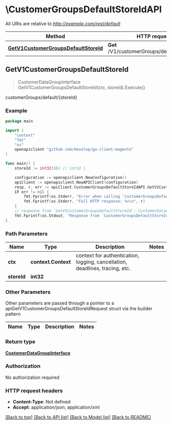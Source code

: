 # \CustomerGroupsDefaultStoreIdAPI

All URIs are relative to *http://example.com/rest/default*

Method | HTTP request | Description
------------- | ------------- | -------------
[**GetV1CustomerGroupsDefaultStoreId**](CustomerGroupsDefaultStoreIdAPI.md#GetV1CustomerGroupsDefaultStoreId) | **Get** /V1/customerGroups/default/{storeId} | customerGroups/default/{storeId}



## GetV1CustomerGroupsDefaultStoreId

> CustomerDataGroupInterface GetV1CustomerGroupsDefaultStoreId(ctx, storeId).Execute()

customerGroups/default/{storeId}



### Example

```go
package main

import (
	"context"
	"fmt"
	"os"
	openapiclient "github.com/Hevelop/go-client-magento"
)

func main() {
	storeId := int32(56) // int32 | 

	configuration := openapiclient.NewConfiguration()
	apiClient := openapiclient.NewAPIClient(configuration)
	resp, r, err := apiClient.CustomerGroupsDefaultStoreIdAPI.GetV1CustomerGroupsDefaultStoreId(context.Background(), storeId).Execute()
	if err != nil {
		fmt.Fprintf(os.Stderr, "Error when calling `CustomerGroupsDefaultStoreIdAPI.GetV1CustomerGroupsDefaultStoreId``: %v\n", err)
		fmt.Fprintf(os.Stderr, "Full HTTP response: %v\n", r)
	}
	// response from `GetV1CustomerGroupsDefaultStoreId`: CustomerDataGroupInterface
	fmt.Fprintf(os.Stdout, "Response from `CustomerGroupsDefaultStoreIdAPI.GetV1CustomerGroupsDefaultStoreId`: %v\n", resp)
}
```

### Path Parameters


Name | Type | Description  | Notes
------------- | ------------- | ------------- | -------------
**ctx** | **context.Context** | context for authentication, logging, cancellation, deadlines, tracing, etc.
**storeId** | **int32** |  | 

### Other Parameters

Other parameters are passed through a pointer to a apiGetV1CustomerGroupsDefaultStoreIdRequest struct via the builder pattern


Name | Type | Description  | Notes
------------- | ------------- | ------------- | -------------


### Return type

[**CustomerDataGroupInterface**](CustomerDataGroupInterface.md)

### Authorization

No authorization required

### HTTP request headers

- **Content-Type**: Not defined
- **Accept**: application/json, application/xml

[[Back to top]](#) [[Back to API list]](../README.md#documentation-for-api-endpoints)
[[Back to Model list]](../README.md#documentation-for-models)
[[Back to README]](../README.md)

